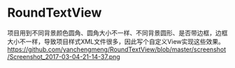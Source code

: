 # RoundTextView
项目用到不同背景颜色圆角、圆角大小不一样、不同背景圆形、是否带边框，边框大小不一样，导致项目样式XML文件很多，因此写个自定义View实现这些效果。
https://github.com/yanchengmeng/RoundTextView/blob/master/screenshot/Screenshot_2017-03-04-21-14-37.png
